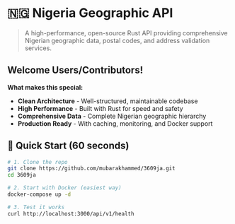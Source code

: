 # 🇳🇬 Nigeria Geographic API

> A high-performance, open-source Rust API providing comprehensive Nigerian geographic data, postal codes, and address validation services.

## Welcome Users/Contributors!

**What makes this special:**
-  **Clean Architecture** - Well-structured, maintainable codebase
-  **High Performance** - Built with Rust for speed and safety
-  **Comprehensive Data** - Complete Nigerian geographic hierarchy
-  **Production Ready** - With caching, monitoring, and Docker support

## 🚀 Quick Start (60 seconds)

```bash
# 1. Clone the repo
git clone https://github.com/mubarakhammed/3609ja.git
cd 3609ja

# 2. Start with Docker (easiest way)
docker-compose up -d

# 3. Test it works
curl http://localhost:3000/api/v1/health
```



